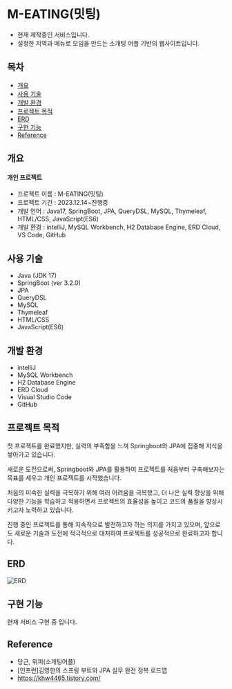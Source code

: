 # M-EATING(밋팅)
* 현재 제작중인 서비스입니다.
* 설정한 지역과 메뉴로 모임을 만드는 소개팅 어플 기반의 웹사이트입니다.

## 목차
* [개요](#개요)
* [사용 기술](#사용-기술)
* [개발 환경](#개발-환경)
* [프로젝트 목적](#프로젝트-목적)
* [ERD](#ERD)
* [구현 기능](#구현-기능)
* [Reference](#Reference)

## 개요
#### 개인 프로젝트
* 프로젝트 이름 : M-EATING(밋팅)
* 프로젝트 기간 : 2023.12.14~진행중
* 개발 언어 : Java17, SpringBoot, JPA, QueryDSL, MySQL, Thymeleaf, HTML/CSS, JavaScript(ES6)
* 개발 환경 : intelliJ, MySQL Workbench, H2 Database Engine, ERD Cloud, VS Code, GitHub

## 사용 기술
* Java (JDK 17)
* SpringBoot (ver 3.2.0)
* JPA
* QueryDSL
* MySQL
* Thymeleaf
* HTML/CSS
* JavaScript(ES6)

## 개발 환경
* intelliJ
* MySQL Workbench
* H2 Database Engine
* ERD Cloud
* Visual Studio Code
* GitHub

## 프로젝트 목적

첫 프로젝트를 완료했지만, 실력의 부족함을 느껴 Springboot와 JPA에 집중해 지식을 쌓아가고 있습니다.

새로운 도전으로써, Springboot와 JPA를 활용하여 프로젝트를 처음부터 구축해보자는 목표를 세우고 개인 프로젝트를 시작했습니다.

처음의 미숙한 실력을 극복하기 위해 여러 어려움을 극복했고, 더 나은 실력 향상을 위해 다양한 기능을 학습하고 적용하면서 프로젝트의 효율성을 높이고 코드의 품질을 향상시키고자 노력하고 있습니다.

진행 중인 프로젝트를 통해 지속적으로 발전하고자 하는 의지를 가지고 있으며, 앞으로도 새로운 기술과 도전에 적극적으로 대처하여 프로젝트를 성공적으로 완료하고자 합니다.

## ERD
![ERD]()

## 구현 기능

현재 서비스 구현 중 입니다.

## Reference
* 당근, 위피(소개팅어플)
* [인프런]김영한의 스프링 부트와 JPA 실무 완전 정복 로드맵
* https://khw4465.tistory.com/
